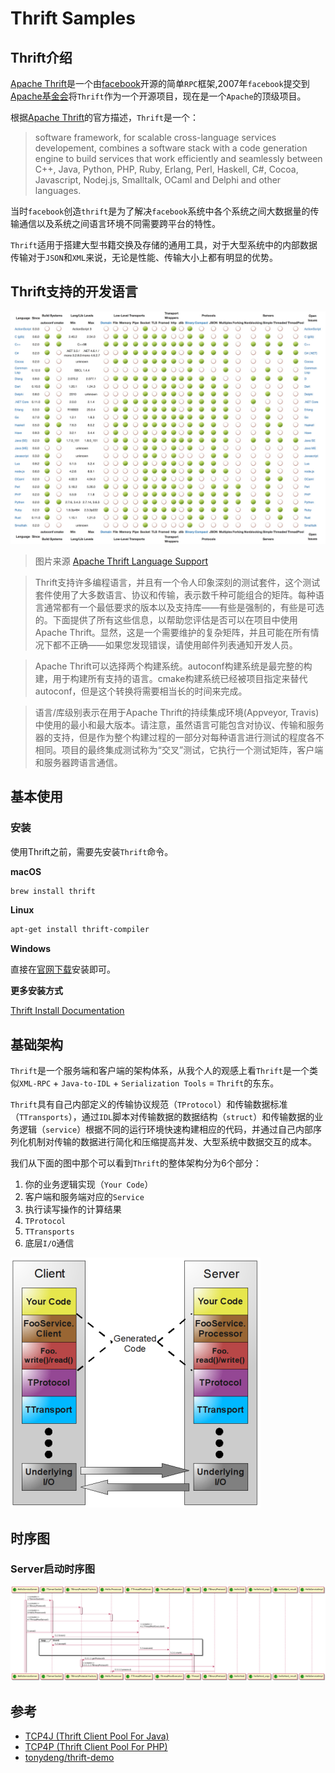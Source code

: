 # Thrift Samples

## Thrift介绍

[Apache Thrift](https://thrift.apache.org)是一个由[facebook](https://facebook.com)开源的简单`RPC`框架,2007年`facebook`提交到[Apache基金会](https://apache.org)将`Thrift`作为一个开源项目，现在是一个`Apache`的顶级项目。

根据[Apache Thrift](https://thrift.apache.org)的官方描述，`Thrift`是一个：

> software framework, for scalable cross-language services developement, combines a software stack with a code generation engine to build services that work efficiently and seamlessly between C++, Java, Python, PHP, Ruby, Erlang, Perl, Haskell, C#, Cocoa, Javascript, Nodej.js, Smalltalk, OCaml and Delphi and other languages.

当时`facebook`创造`thrift`是为了解决`facebook`系统中各个系统之间大数据量的传输通信以及系统之间语言环境不同需要跨平台的特性。

`Thrift`适用于搭建大型书籍交换及存储的通用工具，对于大型系统中的内部数据传输对于`JSON`和`XML`来说，无论是性能、传输大小上都有明显的优势。


## Thrift支持的开发语言

![Languages Supports for Thrift](images/thrift-languages.jpg)

> 图片来源 [Apache Thrift Language Support](https://thrift.apache.org/docs/Languages)

> Thrift支持许多编程语言，并且有一个令人印象深刻的测试套件，这个测试套件使用了大多数语言、协议和传输，表示数千种可能组合的矩阵。每种语言通常都有一个最低要求的版本以及支持库——有些是强制的，有些是可选的。下面提供了所有这些信息，以帮助您评估是否可以在项目中使用Apache Thrift。显然，这是一个需要维护的复杂矩阵，并且可能在所有情况下都不正确——如果您发现错误，请使用邮件列表通知开发人员。

> Apache Thrift可以选择两个构建系统。autoconf构建系统是最完整的构建，用于构建所有支持的语言。cmake构建系统已经被项目指定来替代autoconf，但是这个转换将需要相当长的时间来完成。

> 语言/库级别表示在用于Apache Thrift的持续集成环境(Appveyor, Travis)中使用的最小和最大版本。请注意，虽然语言可能包含对协议、传输和服务器的支持，但是作为整个构建过程的一部分对每种语言进行测试的程度各不相同。项目的最终集成测试称为“交叉”测试，它执行一个测试矩阵，客户端和服务器跨语言通信。

## 基本使用

### 安装

使用Thrift之前，需要先安装`Thrift`命令。

**macOS**

```bash
brew install thrift
```

**Linux**

```bash
apt-get install thrift-compiler
```

**Windows**

直接在[官网下载](https://thrift.apache.org/download)安装即可。

**更多安装方式**

[Thrift Install Documentation](https://thrift.apache.org/docs/install/)

## 基础架构

`Thrift`是一个服务端和客户端的架构体系，从我个人的观感上看`Thrift`是一个类似`XML-RPC` + `Java-to-IDL` + `Serialization Tools` = `Thrift`的东东。

`Thrift`具有自己内部定义的传输协议规范（`TProtocol`）和传输数据标准（`TTransports`），通过`IDL`脚本对传输数据的数据结构（`struct`）和传输数据的业务逻辑（`service`）根据不同的运行环境快速构建相应的代码，并通过自己内部序列化机制对传输的数据进行简化和压缩提高并发、大型系统中数据交互的成本。

我们从下面的图中那个可以看到`Thrift`的整体架构分为6个部分：

1. 你的业务逻辑实现（`Your Code`）
1. 客户端和服务端对应的`Service`
1. 执行读写操作的计算结果
1. `TProtocol`
1. `TTransports`
1. 底层`I/O`通信

![thrift server and client](images/thrift-server-and-client.png)


## 时序图

### Server启动时序图

![server startup](images/thrift-server-startup.png)

## 参考

- [TCP4J (Thrift Client Pool For Java)](https://github.com/tonydeng/tcp4j)
- [TCP4P (Thrift Client Pool For PHP)](https://github.com/tonydeng/tcp4p)
- [tonydeng/thrift-demo](https://github.com/tonydeng/thrift-demo)